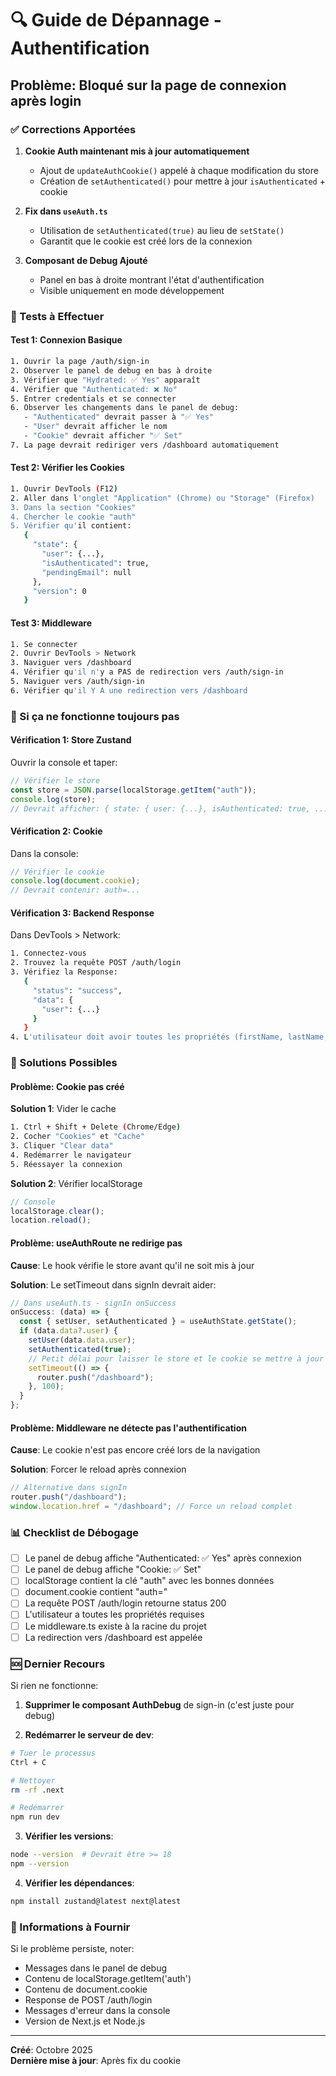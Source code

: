 # 🔍 Guide de Dépannage - Authentification

## Problème: Bloqué sur la page de connexion après login

### ✅ Corrections Apportées

1. **Cookie Auth maintenant mis à jour automatiquement**
   - Ajout de `updateAuthCookie()` appelé à chaque modification du store
   - Création de `setAuthenticated()` pour mettre à jour `isAuthenticated` + cookie

2. **Fix dans `useAuth.ts`**
   - Utilisation de `setAuthenticated(true)` au lieu de `setState()`
   - Garantit que le cookie est créé lors de la connexion

3. **Composant de Debug Ajouté**
   - Panel en bas à droite montrant l'état d'authentification
   - Visible uniquement en mode développement

### 🧪 Tests à Effectuer

#### Test 1: Connexion Basique

```bash
1. Ouvrir la page /auth/sign-in
2. Observer le panel de debug en bas à droite
3. Vérifier que "Hydrated: ✅ Yes" apparaît
4. Vérifier que "Authenticated: ❌ No"
5. Entrer credentials et se connecter
6. Observer les changements dans le panel de debug:
   - "Authenticated" devrait passer à "✅ Yes"
   - "User" devrait afficher le nom
   - "Cookie" devrait afficher "✅ Set"
7. La page devrait rediriger vers /dashboard automatiquement
```

#### Test 2: Vérifier les Cookies

```bash
1. Ouvrir DevTools (F12)
2. Aller dans l'onglet "Application" (Chrome) ou "Storage" (Firefox)
3. Dans la section "Cookies"
4. Chercher le cookie "auth"
5. Vérifier qu'il contient:
   {
     "state": {
       "user": {...},
       "isAuthenticated": true,
       "pendingEmail": null
     },
     "version": 0
   }
```

#### Test 3: Middleware

```bash
1. Se connecter
2. Ouvrir DevTools > Network
3. Naviguer vers /dashboard
4. Vérifier qu'il n'y a PAS de redirection vers /auth/sign-in
5. Naviguer vers /auth/sign-in
6. Vérifier qu'il Y A une redirection vers /dashboard
```

### 🐛 Si ça ne fonctionne toujours pas

#### Vérification 1: Store Zustand

Ouvrir la console et taper:

```javascript
// Vérifier le store
const store = JSON.parse(localStorage.getItem("auth"));
console.log(store);
// Devrait afficher: { state: { user: {...}, isAuthenticated: true, ... }, version: 0 }
```

#### Vérification 2: Cookie

Dans la console:

```javascript
// Vérifier le cookie
console.log(document.cookie);
// Devrait contenir: auth=...
```

#### Vérification 3: Backend Response

Dans DevTools > Network:

```bash
1. Connectez-vous
2. Trouvez la requête POST /auth/login
3. Vérifiez la Response:
   {
     "status": "success",
     "data": {
       "user": {...}
     }
   }
4. L'utilisateur doit avoir toutes les propriétés (firstName, lastName, email, etc.)
```

### 🔧 Solutions Possibles

#### Problème: Cookie pas créé

**Solution 1**: Vider le cache

```bash
1. Ctrl + Shift + Delete (Chrome/Edge)
2. Cocher "Cookies" et "Cache"
3. Cliquer "Clear data"
4. Redémarrer le navigateur
5. Réessayer la connexion
```

**Solution 2**: Vérifier localStorage

```javascript
// Console
localStorage.clear();
location.reload();
```

#### Problème: useAuthRoute ne redirige pas

**Cause**: Le hook vérifie le store avant qu'il ne soit mis à jour

**Solution**: Le setTimeout dans signIn devrait aider:

```typescript
// Dans useAuth.ts - signIn onSuccess
onSuccess: (data) => {
  const { setUser, setAuthenticated } = useAuthState.getState();
  if (data.data?.user) {
    setUser(data.data.user);
    setAuthenticated(true);
    // Petit délai pour laisser le store et le cookie se mettre à jour
    setTimeout(() => {
      router.push("/dashboard");
    }, 100);
  }
};
```

#### Problème: Middleware ne détecte pas l'authentification

**Cause**: Le cookie n'est pas encore créé lors de la navigation

**Solution**: Forcer le reload après connexion

```typescript
// Alternative dans signIn
router.push("/dashboard");
window.location.href = "/dashboard"; // Force un reload complet
```

### 📊 Checklist de Débogage

- [ ] Le panel de debug affiche "Authenticated: ✅ Yes" après connexion
- [ ] Le panel de debug affiche "Cookie: ✅ Set"
- [ ] localStorage contient la clé "auth" avec les bonnes données
- [ ] document.cookie contient "auth="
- [ ] La requête POST /auth/login retourne status 200
- [ ] L'utilisateur a toutes les propriétés requises
- [ ] Le middleware.ts existe à la racine du projet
- [ ] La redirection vers /dashboard est appelée

### 🆘 Dernier Recours

Si rien ne fonctionne:

1. **Supprimer le composant AuthDebug** de sign-in (c'est juste pour debug)

2. **Redémarrer le serveur de dev**:

```bash
# Tuer le processus
Ctrl + C

# Nettoyer
rm -rf .next

# Redémarrer
npm run dev
```

3. **Vérifier les versions**:

```bash
node --version  # Devrait être >= 18
npm --version
```

4. **Vérifier les dépendances**:

```bash
npm install zustand@latest next@latest
```

### 📧 Informations à Fournir

Si le problème persiste, noter:

- Messages dans le panel de debug
- Contenu de localStorage.getItem('auth')
- Contenu de document.cookie
- Response de POST /auth/login
- Messages d'erreur dans la console
- Version de Next.js et Node.js

---

**Créé**: Octobre 2025  
**Dernière mise à jour**: Après fix du cookie
